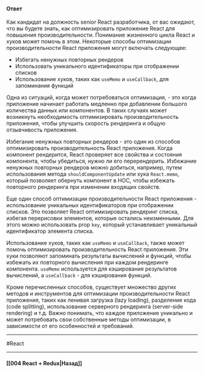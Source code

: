 #### Ответ

Как кандидат на должность senior React разработчика, от вас ожидают, что вы будете знать, как оптимизировать приложение React для повышения производительности. Понимание жизненного цикла React и хуков может помочь в этом. Некоторые способы оптимизации производительности React приложения могут включать следующее:

- Избегать ненужных повторных рендеров
- Использовать уникального идентификаторы при отображении списков
- Использование хуков, таких как `useMemo` и `useCallback`, для запоминания функций

Одна из ситуаций, когда может потребоваться оптимизация, - это когда приложение начинает работать медленно при добавлении большого количества данных или компонентов. В таких случаях может возникнуть необходимость оптимизировать производительность приложения, чтобы улучшить скорость рендеринга и общую отзывчивость приложения.

Избегание ненужных повторных рендеров - это один из способов оптимизировать производительность React приложения. Когда компонент рендерится, React проверяет все свойства и состояния компонента, чтобы убедиться, нужно ли его перерендерить. Избежание ненужных повторных рендеров можно добиться, например, путем использования метода `shouldComponentUpdate` или хука `React.memo`, который позволяет обернуть компонент в HOC, чтобы избежать повторного рендеринга при изменении входящих свойств.

Еще один способ оптимизации производительности React приложения - использование уникальных идентификаторов при отображении списков. Это позволяет React оптимизировать рендеринг списка, избегая перерисовки элементов, которые остались неизменными. Для этого можно использовать prop `key`, который устанавливает уникальный идентификатор элемента списка.

Использование хуков, таких как `useMemo` и `useCallback`, также может помочь оптимизировать производительность React приложения. Эти хуки позволяют запоминать результаты вычислений и функций, чтобы избежать их повторного вычисления при каждом рендеринге компонента. `useMemo` используется для кэширования результатов вычислений, а `useCallback` - для кэширования функций.

Кроме перечисленных способов, существует множество других методов и инструментов для оптимизации производительности React приложения, таких как ленивая загрузка (lazy loading), разделение кода (code splitting), использование серверного рендеринга (server-side rendering) и т.д. Важно понимать, что каждое приложение уникально и может потребовать свои собственные методы оптимизации, в зависимости от его особенностей и требований.

____
#React

____

#### [[004 React + Redux|Назад]]